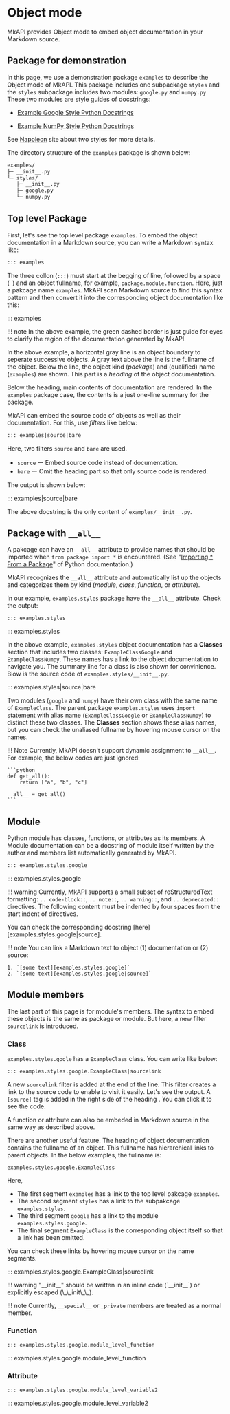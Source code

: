 # Object mode

MkAPI provides Object mode to embed object documentation
in your Markdown source.

## Package for demonstration

In this page, we use a demonstration package `examples`
to describe the Object mode of MkAPI.
This package includes one subpackage `styles`
and the `styles` subpackage includes two modules:
`google.py` and `numpy.py`
These two modules are style guides of docstrings:

- [Example Google Style Python Docstrings](https://sphinxcontrib-napoleon.readthedocs.io/en/latest/example_google.html#example-google)

- [Example NumPy Style Python Docstrings](https://sphinxcontrib-napoleon.readthedocs.io/en/latest/example_numpy.html#example-numpy)

See [Napoleon](https://sphinxcontrib-napoleon.readthedocs.io/en/latest/) site
about two styles for more details.

The directory structure of the `examples` package is shown below:

``` sh
examples/
├─ __init__.py
└─ styles/
   ├─ __init__.py
   ├─ google.py
   └─ numpy.py
```

<style type="text/css">
.mkapi-container {
  border: dashed #22772288;
}
</style>

## Top level Package

First, let's see the top level package `examples`.
To embed the object documentation in a Markdown source,
you can write a Markdown syntax like:

```markdown
::: examples
```

The three collon (`:::`) must start at the begging of line,
followed by a space (` `) and an object fullname,
for example, `package.module.function`.
Here, just a pakcage name `examples`.
MkAPI scan Markdown source to find this syntax pattern and
then convert it into the corresponding object documentation
like this:

::: examples

!!! note
    In the above example, the green dashed border
    is just guide for eyes to clarify the region of
    the documentation generated by MkAPI.

In the above example, a horizontal gray line is an object
boundary to seperate successive objects.
A gray text above the line is the fullname
of the object.
Below the line, the object kind (*package*) and
(qualified) name (`examples`) are shown.
This part is a *heading* of the object documentation.

Below the heading, main contents of documentation
are rendered.
In the `examples` package case, the contents is a just
one-line summary for the package.

MkAPI can embed the source code of objects as well as their
documentation. For this, use *filters* like below:

```markdown
::: examples|source|bare
```

Here, two filters `source` and `bare` are used.

- `source` ー Embed source code instead of documentation.
- `bare` ー Omit the heading part so that only source code is rendered.

The output is shown below:

::: examples|source|bare

The above docstring is the only content of `examples/__init__.py`.

## Package with `__all__`

A pakcage can have an `__all__` attribute to provide names
that should be imported when `from package import *` is encountered.
(See "[Importing * From a Package][1]" of Python documentation.)

[1]:
https://docs.python.org/3/tutorial/modules.html#importing-from-a-package>

MkAPI recognizes the `__all__` attribute and automatically
list up the objects and categorizes them by kind
(*module*, *class*, *function*, or *attribute*).

In our example, `examples.styles` package have the `__all__` attribute.
Check the output:

```markdown
::: examples.styles
```

::: examples.styles

In the above example, `examples.styles` object documentation has
a **Classes** section that includes two classes:
`ExampleClassGoogle` and `ExampleClassNumpy`.
These names has a link to the object documentation to navigate you.
The summary line for a class is also shown for convinience.
Blow is the source code of `examples.styles/__init__.py`.

::: examples.styles|source|bare

Two modules (`google` and `numpy`) have their own class
with the same name of `ExampleClass`.
The parent package `examples.styles` uses `import` statement
with alias name (`ExampleClassGoogle` or `ExampleClassNumpy`)
to distinct these two classes.
The **Classes** section shows these alias names, but you can check
the unaliased fullname by hovering mouse cursor on the names.

!!! Note
    Currently, MkAPI doesn't support dynamic assignment to `__all__`.
    For example, the below codes are just ignored:

    ```python
    def get_all():
        return ["a", "b", "c"]

    __all__ = get_all()
    ```

## Module

Python module has classes, functions, or attributes as its members.
A Module documentation can be a docstring of module itself written by the
author and members list automatically generated by MkAPI.

```markdown
::: examples.styles.google
```

::: examples.styles.google

!!! warning
    Currently, MkAPI supports a small subset of reStructuredText formatting:
    `.. code-block::`, `.. note::`, `.. warning::`,  and `.. deprecated::`
    directives. The following content must be indented by four spaces from the
    start indent of directives.

You can check the corresponding docstring
[here][examples.styles.google|source].

!!! note
    You can link a Markdown text to object (1) documentation or (2) source:

    1. `[some text][examples.styles.google]`
    2. `[some text][examples.styles.google|source]`

## Module members

The last part of this page is for module's members.
The syntax to embed these objects is the same as package or module.
But here, a new filter `sourcelink` is introduced.

### Class

`examples.styles.goole` has a `ExampleClass` class.
You can write like below:

```markdown
::: examples.styles.google.ExampleClass|sourcelink
```

A new `sourcelink` filter is added at the end of the line.
This filter creates a link to the source code
to enable to visit it easily.
Let's see the output.
A `[source]` tag is added in the right side of the heading .
You can click it to see the code.

A function or attribute can also be embeded in Markdown source
in the same way as described above.

There are another useful feature.
The heading of object documentation contains the fullname of an object.
This fullname has hierarchical links to parent objects.
In the below examples, the fullname is:

    examples.styles.google.ExampleClass

Here,

- The first segment `examples` has a link to the top level pakcage `examples`.
- The second segment `styles` has a link to the subpakcage `examples.styles`.
- The third segment `google` has a link to the module `examples.styles.google`.
- The final segment `ExampleClass` is the corresponding object itself so that a link
  has been omitted.

You can check these links by hovering mouse cursor on the name segments.

::: examples.styles.google.ExampleClass|sourcelink

!!! warning
    "\_\_init\_\_" should be written in an inline code (\`\_\_init\_\_\`)
    or explicitly escaped (\\\_\\\_init\\\_\\\_).

!!! note
    Currently, `__special__` or `_private` members are treated as
    a normal member.

### Function

```markdown
::: examples.styles.google.module_level_function
```

::: examples.styles.google.module_level_function

### Attribute

```markdown
::: examples.styles.google.module_level_variable2
```

::: examples.styles.google.module_level_variable2
